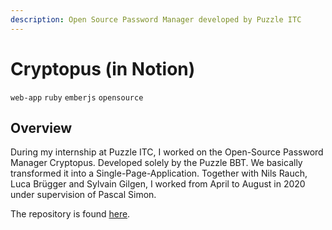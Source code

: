 ```yaml
---
description: Open Source Password Manager developed by Puzzle ITC
---
```


# Cryptopus \(in Notion\)

`web-app` `ruby` `emberjs` `opensource`

## Overview

During my internship at Puzzle ITC, I worked on the Open-Source Password Manager Cryptopus. Developed solely by the Puzzle BBT. We basically transformed it into a Single-Page-Application. Together with Nils Rauch, Luca Brügger and Sylvain Gilgen, I worked from April to August in 2020 under supervision of Pascal Simon.

The repository is found [here](https://github.com/puzzle/cryptopus).

